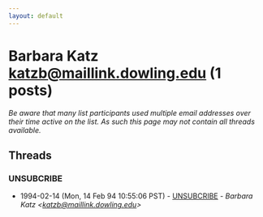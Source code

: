 ```yaml
---
layout: default
---
```


# Barbara Katz <katzb@maillink.dowling.edu> (1 posts)

_Be aware that many list participants used multiple email addresses over their time active on the list. As such this page may not contain all threads available._

## Threads

### UNSUBCRIBE
+ 1994-02-14 (Mon, 14 Feb 94 10:55:06 PST) - [UNSUBCRIBE](/archive/1994/02/a577ce990f39182d00b137ae911a04d6335cbf72465c20433ae44b20efb91ad5) - _Barbara Katz \<katzb@maillink.dowling.edu\>_

